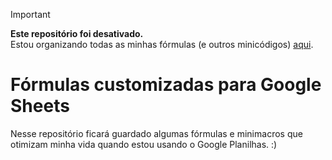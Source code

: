 > [!IMPORTANT]  
> **Este repositório foi desativado.** <br>
> Estou organizando todas as minhas fórmulas (e outros minicódigos) [aqui](https://danifluffylab.github.io/toolbox/).

# Fórmulas customizadas para Google Sheets
Nesse repositório ficará guardado algumas fórmulas e minimacros que otimizam minha vida quando estou usando o Google Planilhas. :)
